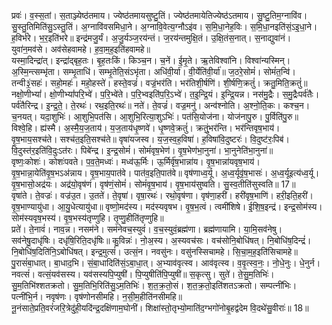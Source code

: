 

  
प्रवः॑। व॒स्स॒तां। स॒ताञ्ज्येष्ठ॑तमाय। ज्येष्ठ॑तमायसुष्टु॒तिं। ज्येष्ठ॑तमायेतिज्येष्ठ॑ऽतमाय। सु॒ष्टु॒तिम॒ग्नावि॑व। सु॒स्तु॒तिमिति॑सु॒ऽस्तु॒तिं। अ॒ग्नावि॑वसमिधा॒ने। अ॒ग्नावि॒वेत्य॒ग्नौऽइ॑व। स॒मि॒धा॒नेह॒विः। स॒मि॒धा॒नइति॑सं॒ऽइ॒धा॒ने। ह॒विर्भ॑रे। भ॒र॒इति॑भरे॥ इन्द्र॑मजु॒र्यं। अ॒जु॒र्यञ्ज॒रय॑न्तं। ज॒रय॑न्तमुक्षि॒तं। उ॒क्षि॒तंस॒नात्। स॒नाद्युवा॑नं। युवा॑न॒मव॑से। अव॑सेहवामहे। ह॒वा॒म॒ह॒इति॑हवामहे॥  
यस्मा॒दिन्द्रा॑त्। इन्द्रा॑द्बृह॒तः। बृ॒ह॒तःकिं। किञ्च॒न। च॒नें। ई॒मृ॒ते। ऋ॒तेविश्वा॑नि। विश्वा॑न्यस्मिन्। अ॒स्मि॒न्त्सम्भृ॑ता। सम्भृ॒ताधि॑। सम्भृ॒तेति॒संऽभृ॑ता। अधि॑वी॒र्या॑। वी॒र्येति॑वी॒र्या॑॥ ज॒ठरे॒सोमं॑। सोमं॑त॒न्वि॑। तन्वी३॒॑सहः॑। सहो॒महः॑। महो॒हस्ते॑। हस्ते॒वज्रं॑। वज्रं॒भर॑ति। भर॑तिशी॒र्षणि॑। शी॒र्षणि॒क्रतुं॑। क्रतु॒मिति॒क्रतुं॑॥  
नक्षो॒णीभ्यां॑। क्षो॒णीभ्यां॑परि॒भ्वे॑। प॒रि॒भ्वे॑ते। प॒रि॒भ्वइति॑प॒रि॒ऽभ्वे॑। त॒इ॒न्द्रि॒यं। इ॒न्द्रि॒यन्न। नस॑मु॒द्रैः। स॒मु॒द्रैःपर्व॑तैः। पर्व॑तैरिन्द्र। इ॒न्द्र॒ते॒। ते॒रथः॑। रथ॒इति॒रथः॑॥ नते॑। ते॒वज्रं॑। वज्र॒मनु॑। अन्व॑श्नोति। अ॒श्नो॒ति॒कः। कश्च॒न। च॒नयत्। यदा॒शुभिः॑। आ॒शुभि॒पत॑सि। आ॒शुभि॒रित्या॒शुऽभिः॑। पत॑सि॒योज॑ना। योज॑नापु॒रु। पु॒र्विति॑पु॒रु॥  
विश्वे॒हि। ह्य॑स्मै। अ॒स्मै॒य॒ज॒ताय॑। य॒ज॒ताय॑धृ॒ष्णवे॑। धृ॒ष्णवे॒क्रतुं॑। क्रतुं॒भर॑न्ति। भर॑न्तिवृष॒भाय॑। वृ॒ष॒भाय॒सश्च॑ते। सश्च॑त॒इति॒सश्च॑ते॥ वृषा॑यजस्व। य॒ज॒स्व॒ह॒विषा॑। ह॒विषा॑वि॒दुष्टरः॑। वि॒दुष्ट॑रः॒पिब॑। वि॒दुस्त॑र॒इति॑वि॒दुःऽत॑रः। पिबे॑न्द्र। इ॒न्द्र॒सोमं॑। सोमं॑वृष॒भेण॑। वृ॒ष॒भेण॑भा॒नुना॑। भा॒नुनेति॑भा॒नुना॑॥  
वृष्णः॒कोशः॑। कोशः॑पवते। प॒व॒ते॒मध्वः॑। मध्व॑ऊ॒र्मिः। ऊ॒र्मिर्वृ॑ष॒भान्ना॑य। वृ॒ष॒भान्ना॑यवृष॒भाय॑। वृ॒ष॒भान्ना॒येति॑वृ॒ष॒भऽअ॑न्नाय। वृ॒ष॒भाय॒पात॑वे। पात॑व॒इति॒पात॑वे॥ वृष॑णाध्व॒र्यू। अ॒ध्व॒र्यूवृ॑ष॒भासः॑। अ॒ध्व॒र्यूइत्य॑ध्व॒र्यू। वृ॒ष॒भासो॒अद्र॑यः। अद्र॑यो॒वृष॑णं। वृष॑णं॒सोमं॑। सोमं॑वृ॒ष॒भाय॑। वृ॒ष॒भाय॑सुष्वति। सु॒स्व॒तीति॑सुस्वति॥ 17॥  
वृषा॑ते। ते॒वज्रः॑। वज्र॑उ॒त। उ॒तते॑। ते॒वृषा॑। वृषा॒रथः॑। रथो॒वृष॑णा। वृष॑णा॒हरी॑। हरी॑वृष॒भाणि॑। हरी॒इति॒हरी॑। वृ॒ष॒भाण्यायु॑धा। आ॒यु॒धेत्यायु॑धा॥ वृष्णो॒मद॑स्य। मद॑स्यवृषभ। वृ॒ष॒भ॒त्वं। त्वमी॑शिषे। ई॒शि॒ष॒इन्द्र॑। इन्द्र॒सोम॑स्य। सोम॑स्यवृष॒भस्य॑। वृ॒ष॒भस्य॑तृप्णुहि। तृ॒प्णु॒हीति॑तृप्णुहि॥  
प्रते॑। ते॒नावं॑। नाव॒न्न। नसम॑ने। सम॑नेवच॒स्युवं॑। व॒च॒स्युवं॒ब्रह्म॑णा। ब्रह्म॑णायामि। या॒मि॒सव॑नेषु। सव॑नेषु॒दाधृ॑षिः। दधृ॑षि॒रिति॒दधृ॑षिः॥ कु॒विन्नः॑। नो॒अ॒स्य। अ॒स्यवच॑सः। वच॑सोनि॒बोधि॑षत्। नि॒बोधि॑ष॒दिन्द्रं॑। नि॒बोधि॑ष॒दिति॑नि॒ऽबोधि॑षत्। इन्द्र॒मुत्सं॑। उत्सं॒न। नवसु॑नः। वसु॑नस्सिचामहे। सि॒चा॒म॒ह॒इति॑सिचामहे॥  
पु॒रासं॑बा॒धात्। बा॒धाद॒भि। सं॒बा॒धादिति॑सं॒ऽबा॒धा॒त्। अ॒भ्याव॑वृत्स्व। आव॑वृत्स्व। व॒वृ॒त्स्व॒नः॒। नो॒धे॒नुः। धे॒नुर्न। नवत्सं॑। वत्सं॒यव॑सस्य। यव॑सस्यपि॒प्युषी॑। पि॒प्युषीति॑पि॒प्युषी॑॥ स॒कृत्सु। सुते॑। ते॒सु॒म॒तिभिः॑। सु॒म॒तिभि॑श्शतक्रतो। सु॒म॒तिभि॒रिति॑सु॒ऽम॒तिभिः॑। श॒त॒क्र॒तो॒सं। श॒त॒क्र॒तो॒इति॑शतऽक्रतो। सम्पत्नी॑भिः। पत्नी॑भि॒र्न। नवृष॑णः। वृष॑णोनसीमहि। न॒सी॒म॒हीति॑नसीमहि॥  
नू॒नंसाते॒प्रति॒वरं॑जरि॒त्रेदु॑ही॒यदि॑न्द्र॒दक्षि॑णाम॒घोनी॑। शिक्षा॑स्तो॒तृभ्यो॒माति॑द॒ग्भगो॑नोबृ॒हद्व॑देम वि॒दथे॑सु॒वीराः॑॥ 18॥  

